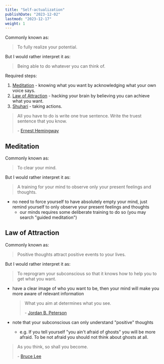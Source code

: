 ```yaml
---
title: "Self-actualization"
publishDate: "2023-12-02"
lastmod: "2023-12-17"
weight: 1
---
```


Commonly known as:

> To fully realize your potential.

But I would rather interpret it as:

> Being able to do whatever you can think of.

Required steps:

1. [Meditation](#meditation) - knowing what you want by acknowledging what your
   own voice says.
2. [Law of Attraction](#law-of-attraction) - hacking your brain by believing you
   can achieve what you want.
3. [Shuhari](..) - taking actions.

> All you have to do is write one true sentence. Write the truest sentence
> that you know.
>
> \- [Ernest Hemingway](https://www.goodreads.com/quotes/30849-all-you-have-to-do-is-write-one-true-sentence)

## Meditation

Commonly known as:

> To clear your mind.

But I would rather interpret it as:

> A training for your mind to observe only your present feelings and thoughts.

- no need to force yourself to have absolutely empty your mind, just remind yourself
  to only observe your present feelings and thoughts
  - our minds requires some deliberate training to do so (you may search "guided meditation")

## Law of Attraction

Commonly known as:

> Positive thoughts attract positive events to your lives.

But I would rather interpret it as:

> To reprogram your subconscious so that it knows how to help you to get what you want.

- have a clear image of who you want to be, then your mind will make you more
  aware of relevant information

  > What you aim at determines what you see.
  >
  > \- [Jordan B. Peterson](https://www.goodreads.com/quotes/9108708-what-you-aim-at-determines-what-you-see)

- note that your subconscious can only understand "positive" thoughts

  - e.g. If you tell yourself "you ain't afraid of ghosts" you will be more
    afraid. To be not afraid you should not think about ghosts at all.

> As you think, so shall you become.
>
> \- [Bruce Lee](https://www.goodreads.com/quotes/381647-as-you-think-so-shall-you-become)
